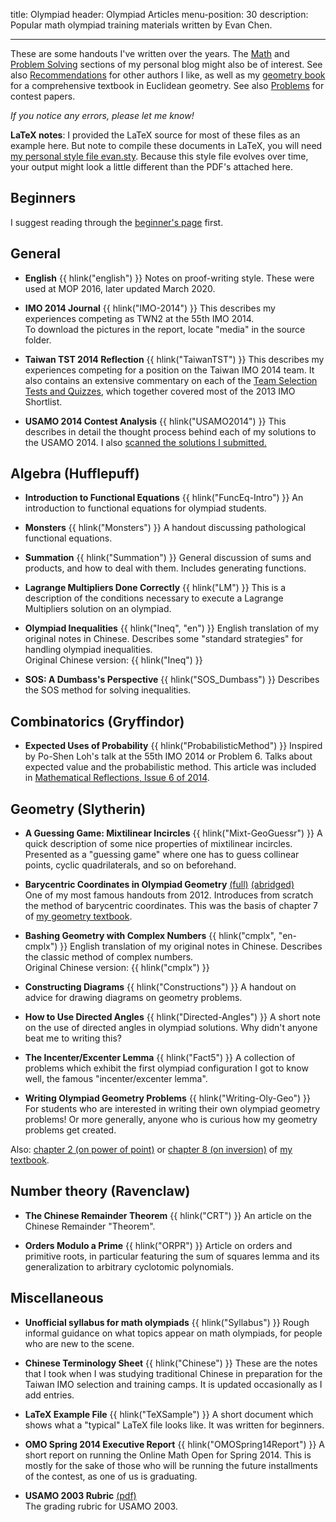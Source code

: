 title: Olympiad
header: Olympiad Articles
menu-position: 30
description: Popular math olympiad training materials written by Evan Chen.

---

These are some handouts I've written over the years.
The [Math](https://usamo.wordpress.com/category/mathematics/) and
[Problem Solving](https://usamo.wordpress.com/category/problem-solving/) sections
of my personal blog might also be of interest.
See also [Recommendations](recommend.html) for other authors I like,
as well as my [geometry book](geombook.html) for a
comprehensive textbook in Euclidean geometry.
See also [Problems](problems.html) for contest papers.

*If you notice any errors, please let me know!*

**LaTeX notes**:
I provided the LaTeX source for most of these files as an example here.
But note to compile these documents in LaTeX, you will need
[my personal style file evan.sty][evan.sty].
Because this style file evolves over time,
your output might look a little different than the PDF's attached here.

## Beginners

I suggest reading through the [beginner's page](wherestart.html) first.

## General
* <b>English</b> {{ hlink("english") }}
  Notes on proof-writing style. These were used at MOP 2016,
  later updated March 2020.

* <b>IMO 2014 Journal</b> {{ hlink("IMO-2014") }}
  This describes my experiences competing as TWN2 at the 55th IMO 2014.  
  To download the pictures in the report, locate "media" in the source folder.

* <b>Taiwan TST 2014 Reflection</b> {{ hlink("TaiwanTST") }}
  This describes my experiences competing for a position on the Taiwan IMO 2014 team.
  It also contains an extensive commentary on each of the
  [Team Selection Tests and Quizzes](https://www.aops.com/community/c41558),
  which together covered most of the 2013 IMO Shortlist.

* <b>USAMO 2014 Contest Analysis</b> {{ hlink("USAMO2014") }}
  This describes in detail the thought process behind each of
  my solutions to the USAMO 2014.
  I also [scanned the solutions I submitted.](upload/usamo-2014-my-sols.pdf)

## Algebra (Hufflepuff)
* <b>Introduction to Functional Equations</b> {{ hlink("FuncEq-Intro") }}
  An introduction to functional equations for olympiad students.

* <b>Monsters</b> {{ hlink("Monsters") }}
  A handout discussing pathological functional equations.

* <b>Summation</b> {{ hlink("Summation") }}
  General discussion of sums and products, and how to deal with them.
  Includes generating functions.

* <b>Lagrange Multipliers Done Correctly</b> {{ hlink("LM") }}
  This is a description of the conditions necessary to execute a Lagrange Multipliers solution on an olympiad.

* <b>Olympiad Inequalities</b> {{ hlink("Ineq", "en") }}
  English translation of my original notes in Chinese.
  Describes some "standard strategies" for handling olympiad inequalities. <br>
  Original Chinese version: {{ hlink("Ineq") }}

* <b>SOS: A Dumbass's Perspective</b> {{ hlink("SOS_Dumbass") }}
  Describes the SOS method for solving inequalities.

## Combinatorics (Gryffindor)

* <b>Expected Uses of Probability</b> {{ hlink("ProbabilisticMethod") }}
  Inspired by Po-Shen Loh's talk at the 55th IMO 2014 or Problem 6.
  Talks about expected value and the probabilistic method.
  This article was included in
  [Mathematical Reflections, Issue 6 of 2014](https://www.awesomemath.org/mathematical-reflections/archives/).

## Geometry (Slytherin)
* <b>A Guessing Game: Mixtilinear Incircles</b> {{ hlink("Mixt-GeoGuessr") }}
  A quick description of some nice properties of mixtilinear incircles.
  Presented as a "guessing game" where one has to guess collinear points,
  cyclic quadrilaterals, and so on beforehand.

* <b>Barycentric Coordinates in Olympiad Geometry</b>
  [(full)](handouts/bary/bary-full.pdf)
  [(abridged)](handouts/bary/bary-short.pdf) <br>
  One of my most famous handouts from 2012.
  Introduces from scratch the method of barycentric coordinates.
  This was the basis of chapter 7 of [my geometry textbook](geombook.html).

* <b>Bashing Geometry with Complex Numbers</b> {{ hlink("cmplx", "en-cmplx") }}
  English translation of my original notes in Chinese.
  Describes the classic method of complex numbers. <br>
  Original Chinese version: {{ hlink("cmplx") }}

* <b>Constructing Diagrams</b> {{ hlink("Constructions") }}
  A handout on advice for drawing diagrams on geometry problems.

* <b>How to Use Directed Angles</b> {{ hlink("Directed-Angles") }}
  A short note on the use of directed angles in olympiad solutions.
  Why didn't anyone beat me to writing this?

* <b>The Incenter/Excenter Lemma</b> {{ hlink("Fact5") }}
  A collection of problems which exhibit the
  first olympiad configuration I got to know well,
  the famous "incenter/excenter lemma".

* <b>Writing Olympiad Geometry Problems</b> {{ hlink("Writing-Oly-Geo") }}
  For students who are interested in writing their own olympiad geometry problems!
  Or more generally, anyone who is curious how my geometry problems get created.

Also: [chapter 2 (on power of point)][egmo2]
or [chapter 8 (on inversion)][egmo8]
of [my textbook][geombook].

## Number theory (Ravenclaw)

* <b>The Chinese Remainder Theorem</b> {{ hlink("CRT") }}
  An article on the Chinese Remainder "Theorem".

* <b>Orders Modulo a Prime</b> {{ hlink("ORPR") }}
  Article on orders and primitive roots,
  in particular featuring the sum of squares lemma and its generalization
  to arbitrary cyclotomic polynomials.

## Miscellaneous

* <b>Unofficial syllabus for math olympiads</b> {{ hlink("Syllabus") }}
  Rough informal guidance on what topics appear on math olympiads,
  for people who are new to the scene.

* <b>Chinese Terminology Sheet</b> {{ hlink("Chinese") }}
  These are the notes that I took when I was studying
  traditional Chinese in preparation
  for the Taiwan IMO selection and training camps.
  It is updated occasionally as I add entries.

* <b>LaTeX Example File</b> {{ hlink("TeXSample") }}
  A short document which shows what a "typical" LaTeX file looks like.
  It was written for beginners.

* <b>OMO Spring 2014 Executive Report</b> {{ hlink("OMOSpring14Report") }}
  A short report on running the Online Math Open for Spring 2014.
  This is mostly for the sake of those who will be
  running the future installments of the contest, as one of
  us is graduating.

* <b>USAMO 2003 Rubric</b> [(pdf)](upload/usamo-2003-rubric.pdf) <br>
  The grading rubric for USAMO 2003.

[evan.sty]: https://github.com/vEnhance/dotfiles/blob/master/texmf/tex/latex/evan/evan.sty
[olympiad.asy]: https://github.com/vEnhance/dotfiles/blob/master/asy/olympiad.asy
[cse5.asy]: https://github.com/vEnhance/dotfiles/blob/master/asy/cse5.asy
[egmo2]: https://www.maa.org/sites/default/files/pdf/ebooks/pdf/EGMO_chapter2.pdf
[egmo8]: https://www.maa.org/sites/default/files/pdf/ebooks/pdf/EGMO_chapter8.pdf
[geombook]: geombook.html
